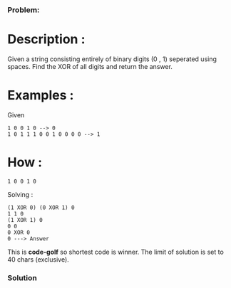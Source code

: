 ### Problem:
<h1 id="description-">Description :</h1>
<p>Given a string consisting entirely of binary digits (0 , 1) seperated using spaces. Find the XOR of all digits and return the answer. </p>
<h1 id="examples-">Examples :</h1>
<p>Given </p>
<pre><code>1 0 0 1 0 --&gt; 0
1 0 1 1 1 0 0 1 0 0 0 0 --&gt; 1</code></pre><h1 id="how-">How :</h1>
<pre><code>1 0 0 1 0</code></pre><p>Solving :</p>
<pre><code>(1 XOR 0) (0 XOR 1) 0
1 1 0
(1 XOR 1) 0
0 0
0 XOR 0
0 ---&gt; Answer</code></pre><p>This is <strong>code-golf</strong> so shortest code is winner. The limit of solution is set to 40 chars (exclusive).</p>

### Solution